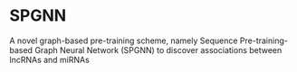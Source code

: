 # SPGNN
A novel graph-based pre-training scheme, namely Sequence Pre-training-based Graph Neural Network (SPGNN) to discover associations between lncRNAs and miRNAs
